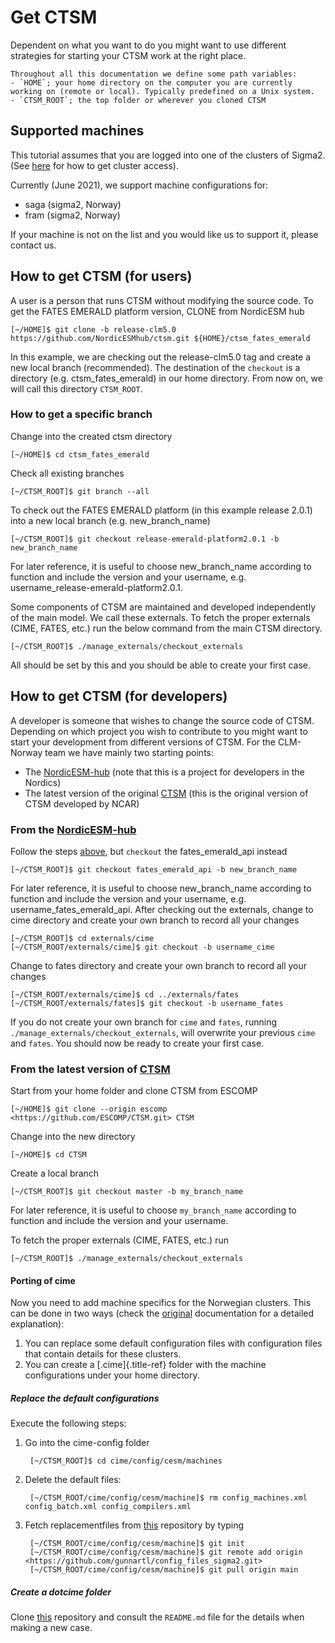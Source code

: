 # Get CTSM
Dependent on what you want to do you might want to use different strategies for starting your CTSM work at the right place. 

```{keypoints} Path variables
Throughout all this documentation we define some path variables:  
- `HOME`; your home directory on the computer you are currently working on (remote or local). Typically predefined on a Unix system.
- `CTSM_ROOT`; the top folder or wherever you cloned CTSM 
```


## Supported machines
This tutorial assumes that you are logged into one of the clusters of Sigma2. (See [here](https://metos-uio.github.io/CTSM-Norway-Documentation/prerequisite/#needed-accesses) for how to get cluster access). 

Currently (June 2021), we support machine configurations for: 
-   saga (sigma2, Norway)
-   fram (sigma2, Norway)

If your machine is not on the list and you would like us to support it,
please contact us.

## How to get CTSM (for users)
A user is a person that runs CTSM without modifying the source code. To get the FATES EMERALD platform version, CLONE from NordicESM hub

    [~/HOME]$ git clone -b release-clm5.0 https://github.com/NordicESMhub/ctsm.git ${HOME}/ctsm_fates_emerald

In this example, we are checking out the release-clm5.0 tag and create a
new local branch (recommended). The destination of the `checkout` is a
directory (e.g. ctsm\_fates\_emerald) in our home directory. From now on, we will call this directory `CTSM_ROOT`.

### How to get a specific branch
Change into the created ctsm directory

    [~/HOME]$ cd ctsm_fates_emerald

Check all existing branches

    [~/CTSM_ROOT]$ git branch --all

To check out the FATES EMERALD platform (in this example release 2.0.1)
into a new local branch (e.g. new\_branch\_name)

    [~/CTSM_ROOT]$ git checkout release-emerald-platform2.0.1 -b new_branch_name

For later reference, it is useful to choose new\_branch\_name according
to function and include the version and your username, e.g.
username\_release-emerald-platform2.0.1.

Some components of CTSM are maintained and developed independently of the main model. We call these externals.
To fetch the proper externals (CIME, FATES, etc.) run the below command from the main CTSM directory.

    [~/CTSM_ROOT]$ ./manage_externals/checkout_externals

All should be set by this and you should be able to create your first case.


## How to get CTSM (for developers)
A developer is someone that wishes to change the source code of CTSM. 
Depending on which project you wish to contribute to you might want to
start your development from different versions of CTSM. For the
CLM-Norway team we have mainly two starting points:

-   The [NordicESM-hub](https://github.com/NordicESMhub/ctsm) (note
    that this is a project for developers in the Nordics)
-   The latest version of the original
    [CTSM](https://github.com/ESCOMP/CTSM) (this is the original
    version of CTSM developed by NCAR)

### From the [NordicESM-hub](https://github.com/NordicESMhub/ctsm)

Follow the steps [above](https://metos-uio.github.io/CTSM-Norway-Documentation/get/#how-to-get-ctsm-for-users), but `checkout` the fates\_emerald\_api instead

    [~/CTSM_ROOT]$ git checkout fates_emerald_api -b new_branch_name

For later reference, it is useful to choose new\_branch\_name according
to function and include the version and your username, e.g.
username\_fates\_emerald\_api. After checking out the externals, change
to cime directory and create your own branch to record all your changes

    [~/CTSM_ROOT]$ cd externals/cime
    [~/CTSM_ROOT/externals/cime]$ git checkout -b username_cime

Change to fates directory and create your own branch to record all your
changes

    [~/CTSM_ROOT/externals/cime]$ cd ../externals/fates
    [~/CTSM_ROOT/externals/fates]$ git checkout -b username_fates

If you do not create your own branch for `cime` and `fates`, running
`./manage_externals/checkout_externals`, will overwrite your
previous `cime` and `fates`. You should now be ready to create your
first case.

### From the latest version of [CTSM](https://github.com/ESCOMP/CTSM)
Start from your home folder and clone CTSM from ESCOMP 

    [~/HOME]$ git clone --origin escomp <https://github.com/ESCOMP/CTSM.git> CTSM

Change into the new directory

    [~/HOME]$ cd CTSM

Create a local branch

    [~/CTSM_ROOT]$ git checkout master -b my_branch_name

For later reference, it is useful to choose `my_branch_name` according
to function and include the version and your username.

To fetch the proper externals (CIME, FATES, etc.) run

    [~/CTSM_ROOT]$ ./manage_externals/checkout_externals

#### Porting of cime

Now you need to add machine specifics for the Norwegian clusters. This
can be done in two ways (check the
[original](https://esmci.github.io/cime/versions/master/html/users_guide/porting-cime.html#steps-for-porting)
documentation for a detailed explanation):

1. You can replace some default configuration files with configuration files that contain details for these clusters.
2. You can create a [.cime]{.title-ref} folder with the machine configurations under your home directory.


##### Replace the default configurations
Execute the following steps: 
1. Go into the cime-config folder

        [~/CTSM_ROOT]$ cd cime/config/cesm/machines 
    
2. Delete the default files: 

        [~/CTSM_ROOT/cime/config/cesm/machine]$ rm config_machines.xml config_batch.xml config_compilers.xml

3. Fetch replacementfiles from [this](https://github.com/gunnartl/config_files_sigma2.git) repository by typing

        [~/CTSM_ROOT/cime/config/cesm/machine]$ git init 
        [~/CTSM_ROOT/cime/config/cesm/machine]$ git remote add origin <https://github.com/gunnartl/config_files_sigma2.git> 
        [~/CTSM_ROOT/cime/config/cesm/machine]$ git pull origin main

##### Create a dotcime folder
Clone [this](https://github.com/MetOs-UiO/dotcime) repository and
consult the `README.md` file for the details when making a new
case.
